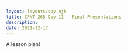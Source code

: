 ```yaml
---
layout: layouts/day.njk
title: CPNT 265 Day 11 - Final Presentations
description: 
date: 2021-12-17
---
```


A lesson plan!
